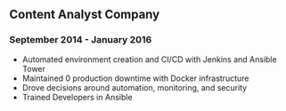## Content Analyst Company
### September 2014 - January 2016
* Automated environment creation and CI/CD with Jenkins and Ansible Tower
* Maintained 0 production downtime with Docker infrastructure
* Drove decisions around automation, monitoring, and security
* Trained Developers in Ansible

